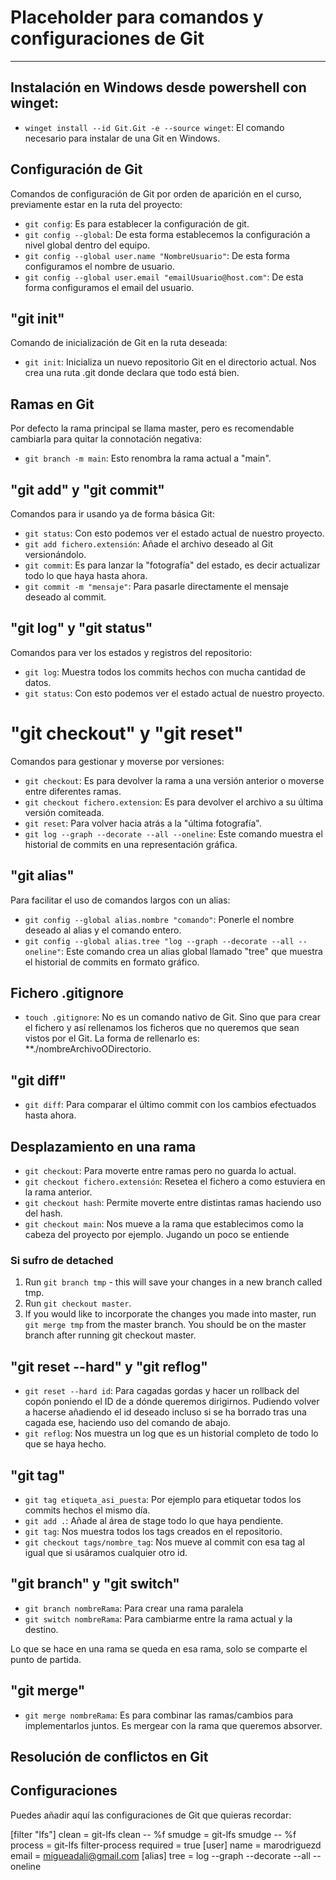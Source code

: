 # Placeholder para comandos y configuraciones de Git

---

## Instalación en Windows desde powershell con winget:

- `winget install --id Git.Git -e --source winget`: El comando necesario para instalar de una Git en Windows.

## Configuración de Git

Comandos de configuración de Git por orden de aparición en el curso, previamente estar en la ruta del proyecto:

- `git config`: Es para establecer la configuración de git.
- `git config --global`: De esta forma establecemos la configuración a nivel global dentro del equipo.
- `git config --global user.name "NombreUsuario"`: De esta forma configuramos el nombre de usuario.
- `git config --global user.email "emailUsuario@host.com"`: De esta forma configuramos el email del usuario.

## "git init"

Comando de inicialización de Git en la ruta deseada:

- `git init`: Inicializa un nuevo repositorio Git en el directorio actual. Nos crea una ruta .git donde declara que todo está bien.

## Ramas en Git

Por defecto la rama principal se llama master, pero es recomendable cambiarla para quitar la connotación negativa:

- `git branch -m main`: Esto renombra la rama actual a "main".

## "git add" y "git commit"

Comandos para ir usando ya de forma básica Git:

- `git status`: Con esto podemos ver el estado actual de nuestro proyecto.
- `git add fichero.extensión`: Añade el archivo deseado al Git versionándolo.
- `git commit`: Es para lanzar la "fotografía" del estado, es decir actualizar todo lo que haya hasta ahora.
- `git commit -m "mensaje"`: Para pasarle directamente el mensaje deseado al commit.

## "git log" y "git status"

Comandos para ver los estados y registros del repositorio:

- `git log`: Muestra todos los commits hechos con mucha cantidad de datos.
- `git status`: Con esto podemos ver el estado actual de nuestro proyecto.

# "git checkout" y "git reset"

Comandos para gestionar y moverse por versiones:

- `git checkout`: Es para devolver la rama a una versión anterior o moverse entre diferentes ramas.
- `git checkout fichero.extension`: Es para devolver el archivo a su última versión comiteada.
- `git reset`: Para volver hacia atrás a la "última fotografía".
- `git log --graph --decorate --all --oneline`: Este comando muestra el historial de commits en una representación gráfica.

## "git alias"

Para facilitar el uso de comandos largos con un alias:

- `git config --global alias.nombre "comando"`: Ponerle el nombre deseado al alias y el comando entero.
- `git config --global alias.tree "log --graph --decorate --all --oneline"`: Este comando crea un alias global llamado "tree" que muestra el historial de commits en formato gráfico.

## Fichero .gitignore

- `touch .gitignore`: No es un comando nativo de Git. Sino que para crear el fichero y así rellenamos los ficheros que no queremos que sean vistos por el Git. La forma de rellenarlo es: **./nombreArchivoODirectorio.

## "git diff"

- `git diff`: Para comparar el último commit con los cambios efectuados hasta ahora.

## Desplazamiento en una rama

- `git checkout`: Para moverte entre ramas pero no guarda lo actual.
- `git checkout fichero.extensión`: Resetea el fichero a como estuviera en la rama anterior.
- `git checkout hash`: Permite moverte entre distintas ramas haciendo uso del hash.
- `git checkout main`: Nos mueve a la rama que establecimos como la cabeza del proyecto por ejemplo. Jugando un poco se entiende

### Si sufro de detached

1. Run `git branch tmp` - this will save your changes in a new branch called tmp.
2. Run `git checkout master`.
3. If you would like to incorporate the changes you made into master, run `git merge tmp` from the master branch. You should be on the master branch after running git checkout master.

## "git reset --hard" y "git reflog"

- `git reset --hard id`: Para cagadas gordas y hacer un rollback del copón poniendo el ID de a dónde queremos dirigirnos. Pudiendo volver a hacerse añadiendo el id deseado incluso si se ha borrado tras una cagada ese, haciendo uso del comando de abajo.
- `git reflog`: Nos muestra un log que es un historial completo de todo lo que se haya hecho.

## "git tag"

- `git tag etiqueta_asi_puesta`: Por ejemplo para etiquetar todos los commits hechos el mismo día.
- `git add .`: Añade al área de stage todo lo que haya pendiente.
- `git tag`: Nos muestra todos los tags creados en el repositorio.
- `git checkout tags/nombre_tag`: Nos mueve al commit con esa tag al igual que si usáramos cualquier otro id.

## "git branch" y "git switch"

- `git branch nombreRama`: Para crear una rama paralela
- `git switch nombreRama`: Para cambiarme entre la rama actual y la destino.

Lo que se hace en una rama se queda en esa rama, solo se comparte el punto de partida.

## "git merge"

- `git merge nombreRama`: Es para combinar las ramas/cambios para implementarlos juntos. Es mergear con la rama que queremos absorver.

## Resolución de conflictos en Git



## Configuraciones

Puedes añadir aquí las configuraciones de Git que quieras recordar:

[filter "lfs"]
	clean = git-lfs clean -- %f
	smudge = git-lfs smudge -- %f
	process = git-lfs filter-process
	required = true
[user]
	name = marodriguezd
	email = migueadali@gmail.com
[alias]
	tree = log --graph --decorate --all --oneline

